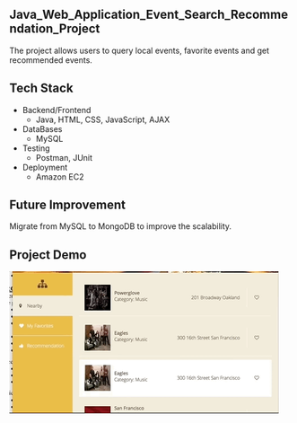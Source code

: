## Java_Web_Application_Event_Search_Recommendation_Project
The project allows users to query local events, favorite events and get recommended events.<br>

## Tech Stack
* Backend/Frontend
  * Java, HTML, CSS, JavaScript, AJAX
* DataBases
  * MySQL
* Testing
  * Postman, JUnit
* Deployment
  * Amazon EC2
  
## Future Improvement
  Migrate from MySQL to MongoDB to improve the scalability.
  
## Project Demo
<img src='https://github.com/Haiweizhen/Java_Web_Application_Event_Search_Recommendation/blob/master/search_event_app/esrdemo.gif' />
